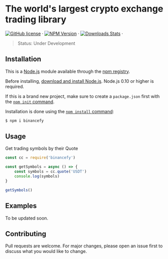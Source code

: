 # The world's largest crypto exchange trading library

[![GitHub license][mit-image]][mit-url] &middot;
[![NPM Version][npm-image]][npm-url] &middot;
[![Downloads Stats][npm-downloads]][npm-url] &middot;

[mit-image]: https://img.shields.io/badge/license-MIT-blue.svg
[mit-url]: https://en.wikipedia.org/wiki/MIT_License
[npm-image]: https://img.shields.io/npm/v/binancefy.svg?style=flat
[npm-downloads]: https://img.shields.io/npm/dm/binancefy.svg?style=flat
[npm-url]: https://npmjs.org/package/binancefy

> Status: Under Development

## Installation

This is a [Node.js](https://nodejs.org/en/) module available through the
[npm registry](https://www.npmjs.com/).

Before installing, [download and install Node.js](https://nodejs.org/en/download/).
Node.js 0.10 or higher is required.

If this is a brand new project, make sure to create a `package.json` first with
the [`npm init` command](https://docs.npmjs.com/creating-a-package-json-file).

Installation is done using the
[`npm install` command](https://docs.npmjs.com/getting-started/installing-npm-packages-locally):

```sh
$ npm i binancefy
```

## Usage

Get trading symbols by their Quote

```js
const cc = require('binancefy')

const getSymbols = async () => {
	const symbols = cc.quote('USDT')
	console.log(symbols)
}

getSymbols()
```

## Examples

To be updated soon.

## Contributing

Pull requests are welcome. For major changes, please open an issue first to discuss what you would like to change.
